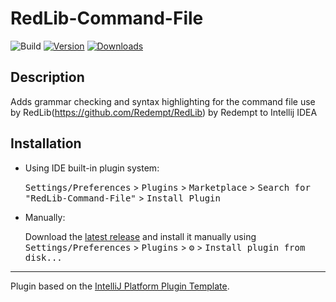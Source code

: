 # RedLib-Command-File

![Build](https://github.com/Shuaiouke/RedLib-Command-File/workflows/Build/badge.svg)
[![Version](https://img.shields.io/jetbrains/plugin/v/17075-redlib-command-file.svg)](https://plugins.jetbrains.com/plugin/17075-redlib-command-file)
[![Downloads](https://img.shields.io/jetbrains/plugin/d/17075-redlib-command-file.svg)](https://plugins.jetbrains.com/plugin/17075-redlib-command-file)

## Description
<!-- Plugin description -->
Adds grammar checking and syntax highlighting for the command file use by RedLib(https://github.com/Redempt/RedLib) by Redempt to Intellij IDEA
<!-- Plugin description end -->

## Installation

- Using IDE built-in plugin system:
  
  <kbd>Settings/Preferences</kbd> > <kbd>Plugins</kbd> > <kbd>Marketplace</kbd> > <kbd>Search for "RedLib-Command-File"</kbd> >
  <kbd>Install Plugin</kbd>
  
- Manually:

  Download the [latest release](https://github.com/Shuaiouke/RedLib-Command-File/releases/latest) and install it manually using
  <kbd>Settings/Preferences</kbd> > <kbd>Plugins</kbd> > <kbd>⚙️</kbd> > <kbd>Install plugin from disk...</kbd>


---
Plugin based on the [IntelliJ Platform Plugin Template][template].

[template]: https://github.com/JetBrains/intellij-platform-plugin-template
